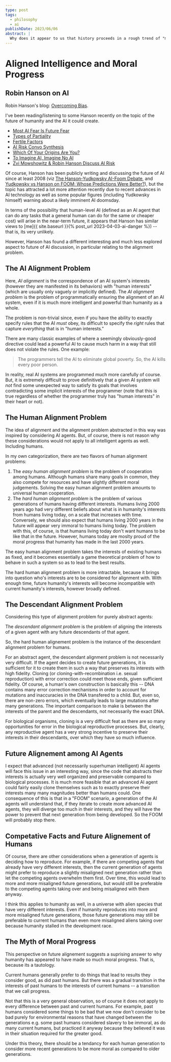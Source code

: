 ```yaml
---
type: post
tags:
  - philosophy
  - ai
publishDate: 2023/06/06
abstract: |
  Why does it appear to us that history proceeds in a rough trend of "moral progress" with a peak in the recent past or current?
---
```


# Aligned Intelligence and Moral Progress

## Robin Hanson on AI

Robin Hanson's blog: [Overcoming Bias](https://www.overcomingbias.com/).

I've been reading/listening to some Hanson recently on the topic of the future of humanity and the AI it could create.

- [Most AI Fear Is Future Fear](https://www.overcomingbias.com/p/ai-fear-is-mostly-fear-of-future)
- [Types of Partiality](https://www.overcomingbias.com/p/types-of-partiality)
- [Fertile Factors](https://www.overcomingbias.com/p/fertile-factions)
- [AI Risk Convo Synthesis](https://www.overcomingbias.com/p/ai-risk-convo-synthesis)
- [Which Of Your Origins Are You?](https://www.overcomingbias.com/p/which-of-your-origins-are-you)
- [To Imagine AI, Imagine No AI](https://www.overcomingbias.com/p/to-imagine-ai-imagine-no-ai)
- [Zvi Mowshowitz & Robin Hanson Discuss AI Risk](https://m.youtube.com/watch?v=9XuVn6nljCM)

Of course, Hanson has been publicly writing and discussing the future of AI since at least 2008 (viz [The Hanson-Yudkowsky AI-Foom Debate](https://www.lesswrong.com/tag/the-hanson-yudkowsky-ai-foom-debate), and [Yudkowsky vs Hanson on FOOM: Whose Predictions Were Better?](https://www.lesswrong.com/posts/gGSvwd62TJAxxhcGh/yudkowsky-vs-hanson-on-foom-whose-predictions-were-better)), but the topic has attracted a lot more attention recently due to recent advances in AI technology as well as some popular figures (including Yudkowsky himself) warning about a likely imminent AI doomsday.

In terms of the possibility that human-level AI (defined as an AI agent that can do any tasks that a general human can do for the same or cheaper cost) will arise in the near-term future, it appears that Hanson has similar views to [me]{{ site.baseurl }}{% post_url 2023-04-03-ai-danger %}) -- that is, its very unlikely.

However, Hanson has found a different interesting and much less explored aspect to future of AI discussion, in particular relating to the alignment problem.

## The AI Alignment Problem

Here, _AI alignment_ is the correspondence of an AI system's interests (however they are manifested in its behaviors) with "human interests" (which are usually only vaguely or implicitly defined). The _AI alignment problem_ is the problem of programmatically ensuring the alignment of an AI system, even if it is much more intelligent and powerful than humanity as a whole.

The problem is non-trivial since, even if you have the ability to exactly specify rules that the AI _must_ obey, its difficult to specify the _right_ rules that capture _everything_ that is in "human interests."

There are many classic examples of where a seemingly obviously-good directive could lead a powerful AI to cause much harm in a way that still does not violate the rules. One example:

> The programmers tell the AI to eliminate global poverty. So, the AI kills every poor person.

In reality, real AI systems are programmed much more carefully of course. But, it is extremely difficult to prove definitively that a given AI system will _not_ find some unexpected way to satisfy its goals that involves contradicting some implicit interests of the programmer (note that this is true regardless of whether the programmer truly has "human interests" in their heart or not).

## The Human Alignment Problem

The idea of alignment and the alignment problem abstracted in this way was inspired by considering AI agents. But, of course, there is not reason why these considerations would not apply to all intelligent agents as well. Including humans.

In my own categorization, there are two flavors of human alignment problems:

1. The _easy human alignment problem_ is the problem of cooperation among humans. Although humans share many goals in common, they also compete for resources and have slightly different moral judgements. Solving the easy human alignment problem amounts to universal human cooperation.
2. The _hard human alignment problem_ is the problem of various generations of humans having different interests. Humans living 2000 years ago had very different beliefs about what is in humanity's interests from humans living today, on a scale that increases with time. Conversely, we should also expect that humans living 2000 years in the future will appear very immoral to humans living today. The problem with this, of course, is that humans living today don't want humans to be like that in the future. However, humans today are moslty proud of the moral progress that humanity has made in the last 2000 years.

The easy human alignment problem takes the interests of existing humans as fixed, and it becomes essentially a game theoretical problem of how to behave in such a system so as to lead to the best results.

The hard human alignment problem is more intractable, because it brings into question who's interests are to be considered for alignment with. With enough time, future humanity's interests will become incompatible with current humanity's interests, however broadly defined.

## The Descendant Alignment Problem

Considering this type of alignment problem for purely abstract agents:

The _descendant alignment problem_ is the problem of aligning the interests of a given agent with any future descendants of that agent.

So, the hard human alignement problem is the instance of the descendant alignment problem for humans.

For an abstract agent, the descendant alignment problem is not necessarily very difficult. If the agent decides to create future generations, it is sufficient for it to create them in such a way that preserves its interests with high fidelity. Cloning (or cloning-with-recombination i.e. sexual reproduction) with error correction could meet those ends, given sufficient fidelity. Of course, a human's own construction is basically this -- DNA contains many error correction mechanisms in order to account for mutations and inaccuracies in the DNA transfered to a child. But, even so, there are non-zero errors, which eventually leads to large mutations after many generations. The important comparison to make is between the interests of the parent and the descendants, not necessarily the exact DNA.

For biological organisms, cloning is a very difficult feat as there are so many opportunities for error in the biological reproductive processes. But, clearly, any reproductive agent has a very strong incentive to preserve their interests in their descendants, over which they have so much influence.

## Future Alignement among AI Agents

I expect that advanced (not necessarily superhuman intelligent) AI agents will face this issue in an interesting way, since the code that abstracts their interests is actually very well organized and preservable compared to biological processes. It is much more feasible that an advanced AI agent could fairly easily clone themselves such as to exactly preserve their interests many many magnitudes better than humans could. One consequence of this is that in a "FOOM" scenario, a generation of the AI agents will understand that, if they iterate to create more advanced AI agents, they will diverge too much in their interests, and they will have the power to prevent that next generation from being developed. So the FOOM will probably stop there.

## Competative Facts and Future Alignement of Humans

Of course, there are other considerations when a generation of agents is deciding how to reproduce. For example, if there are competing agents that already have very different interests, then the current generation of agents might prefer to reproduce a slightly misaligned next generation rather than let the competing agents overwhelm them first. Over time, this would lead to more and more misaligned future generations, but would still be preferable to the competing agents taking over and being misaligned with them anyway.

I think this applies to humanity as well, in a universe with alien species that have very different interests. Even if humanity reproduces into more and more misaligned future generations, those future generations may still be preferable to current humans than even more misaligned aliens taking over because humanity stalled in the development race.

## The Myth of Moral Progress

This perspective on future alignement suggests a suprising answer to why humanity has appeared to have made so much moral progress. That is, because its a tautology.

Current humans generally prefer to do things that lead to results they consider good, as did past humans. But there was a gradual transition in the interests of past humans to the interests of current humans -- a transition that we call progress.

Not that this is a very general observation, so of course it does not apply to every difference between past and current humans. For example, past humans considered some things to be bad that we now don't consider to be bad purely for environmental reasons that have changed between the generations e.g. some past humans considered slavery to be immoral, as do many current humans, but practiced it anyway because they believed it was in their situation required for the greater good.

Under this theory, there should be a tendancy for each human generation to consider more recent generations to be more moral as compared to older generations.
